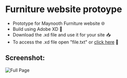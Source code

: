 # Furniture website protoype

* Prototype for Maynooth Furniture website 🌐
* Build using Adobe XD 🔧
* Download the .xd file and use it for your site 📥
* To access the .xd file open "file.txt" or <a href="https://drive.google.com/drive/folders/1BwP2U81d621oG-lW_aEJTnlfLY7bXeMV?usp=sharing">click here</a> 🔗

## Screenshot:

![Full Page](https://user-images.githubusercontent.com/74784363/122665974-4074e880-d1c8-11eb-87e6-51aaf2fd9d68.jpg)

